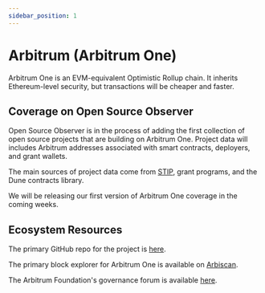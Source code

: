 ```yaml
---
sidebar_position: 1
---
```


# Arbitrum (Arbitrum One)

Arbitrum One is an EVM-equivalent Optimistic Rollup chain. It inherits Ethereum-level security, but transactions will be cheaper and faster.

## Coverage on Open Source Observer

Open Source Observer is in the process of adding the first collection of open source projects that are building on Arbitrum One. Project data will includes Arbitrum addresses associated with smart contracts, deployers, and grant wallets.

The main sources of project data come from [STIP](https://forum.arbitrum.foundation/t/arbitrums-short-term-incentive-program-arbitrum-improvement-proposal/16131), grant programs, and the Dune contracts library.

We will be releasing our first version of Arbitrum One coverage in the coming weeks.

## Ecosystem Resources

The primary GitHub repo for the project is [here](https://github.com/OffchainLabs).

The primary block explorer for Arbitrum One is available on [Arbiscan](https://arbiscan.io/).

The Arbitrum Foundation's governance forum is available [here](https://forum.arbitrum.foundation/).
